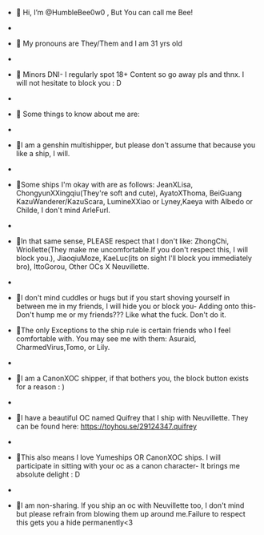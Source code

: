 - 🐝 Hi, I’m @HumbleBee0w0 , But You can call me Bee!
- 
- 🐝 My pronouns are They/Them and I am 31 yrs old
- 
- 🐝 Minors DNI- I regularly spot 18+ Content so go away pls and thnx. I will not hesitate to block you : D
- 
- 🐝 Some things to know about me are:
- 
- 🐝I am a genshin multishipper, but please don't assume that because you like a ship, I will.
- 
- 🐝Some ships I'm okay with are as follows:  JeanXLisa, ChongyunXXingqiu(They're soft and cute), AyatoXThoma, BeiGuang KazuWanderer/KazuScara, LumineXXiao or Lyney,Kaeya with Albedo or Childe, I don't mind ArleFurl.
- 
- 🐝In that same sense, PLEASE respect that I don't like: ZhongChi, Wriollette(They make me uncomfortable.If you don't respect this, I will block you.), JiaoqiuMoze,  KaeLuc(its on sight I'll block you immediately bro), IttoGorou, Other OCs X Neuvillette.
- 
- 🐝I don't mind cuddles or hugs but if you start shoving yourself in between me in my friends, I will hide you or block you- Adding onto this- Don't hump me or my friends??? Like what the fuck. Don't do it.

- 🐝The only Exceptions to the ship rule is certain friends who I feel comfortable with. You may see me with them: Asuraid, CharmedVirus,Tomo, or Lily.
- 
- 🐝I am a CanonXOC shipper, if that bothers you, the block button exists for a reason : )
- 
- 🐝I have a beautiful OC named Quifrey that I ship with Neuvillette. They can be found here: https://toyhou.se/29124347.quifrey
- 
- 🐝This also means I love Yumeships OR CanonXOC ships.  I will participate in sitting with your oc as a canon character- It brings me absolute delight : D
- 
- 🐝I am non-sharing. If you ship an oc with Neuvillette too, I don't mind but please refrain from blowing them up around me.Failure to respect this gets you a hide permanently<3

